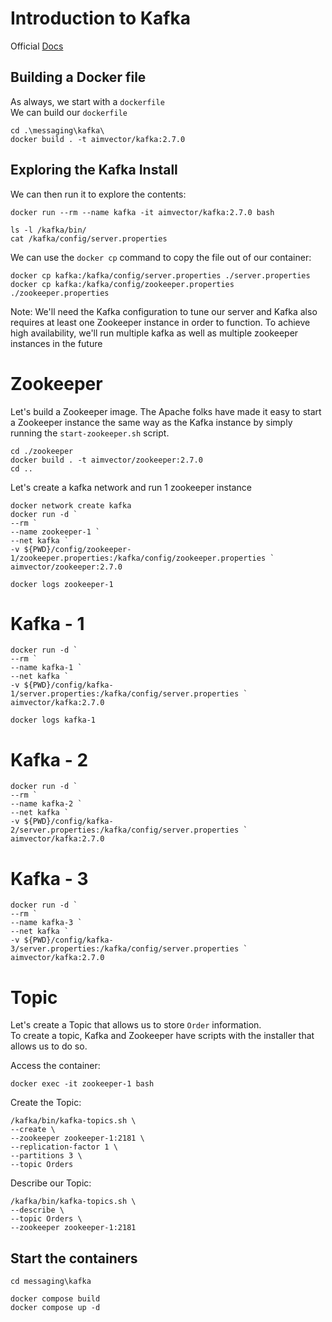 # Introduction to Kafka

Official [Docs](https://kafka.apache.org/)

## Building a Docker file

As always, we start with a `dockerfile` </br>
We can build our `dockerfile`

```
cd .\messaging\kafka\
docker build . -t aimvector/kafka:2.7.0

```

## Exploring the Kafka Install

We can then run it to explore the contents:

```
docker run --rm --name kafka -it aimvector/kafka:2.7.0 bash

ls -l /kafka/bin/
cat /kafka/config/server.properties
```

We can use the `docker cp` command to copy the file out of our container:

```
docker cp kafka:/kafka/config/server.properties ./server.properties
docker cp kafka:/kafka/config/zookeeper.properties ./zookeeper.properties
```

Note: We'll need the Kafka configuration to tune our server and Kafka also requires
at least one Zookeeper instance in order to function. To achieve high availability, we'll run
multiple kafka as well as multiple zookeeper instances in the future

# Zookeeper

Let's build a Zookeeper image. The Apache folks have made it easy to start a Zookeeper instance the same way as the Kafka instance by simply running the `start-zookeeper.sh` script.

```
cd ./zookeeper
docker build . -t aimvector/zookeeper:2.7.0
cd ..
```

Let's create a kafka network and run 1 zookeeper instance

```
docker network create kafka
docker run -d `
--rm `
--name zookeeper-1 `
--net kafka `
-v ${PWD}/config/zookeeper-1/zookeeper.properties:/kafka/config/zookeeper.properties `
aimvector/zookeeper:2.7.0

docker logs zookeeper-1
```

# Kafka - 1

```
docker run -d `
--rm `
--name kafka-1 `
--net kafka `
-v ${PWD}/config/kafka-1/server.properties:/kafka/config/server.properties `
aimvector/kafka:2.7.0

docker logs kafka-1
```

# Kafka - 2

```
docker run -d `
--rm `
--name kafka-2 `
--net kafka `
-v ${PWD}/config/kafka-2/server.properties:/kafka/config/server.properties `
aimvector/kafka:2.7.0
```

# Kafka - 3

```
docker run -d `
--rm `
--name kafka-3 `
--net kafka `
-v ${PWD}/config/kafka-3/server.properties:/kafka/config/server.properties `
aimvector/kafka:2.7.0
```


# Topic

Let's create a Topic that allows us to store `Order` information. </br>
To create a topic, Kafka and Zookeeper have scripts with the installer that allows us to do so. </br>

Access the container:
```
docker exec -it zookeeper-1 bash
```
Create the Topic:
```
/kafka/bin/kafka-topics.sh \
--create \
--zookeeper zookeeper-1:2181 \
--replication-factor 1 \
--partitions 3 \
--topic Orders
```

Describe our Topic:
```
/kafka/bin/kafka-topics.sh \
--describe \
--topic Orders \
--zookeeper zookeeper-1:2181
```

## Start the containers

```
cd messaging\kafka

docker compose build
docker compose up -d
```
